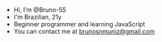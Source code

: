 - Hi, I’m @Bruno-55
- I'm Brazilian, 21y 
- Beginner programmer and learning JavaScript
- You can contact me at brunosnmuniz@gmail.com
